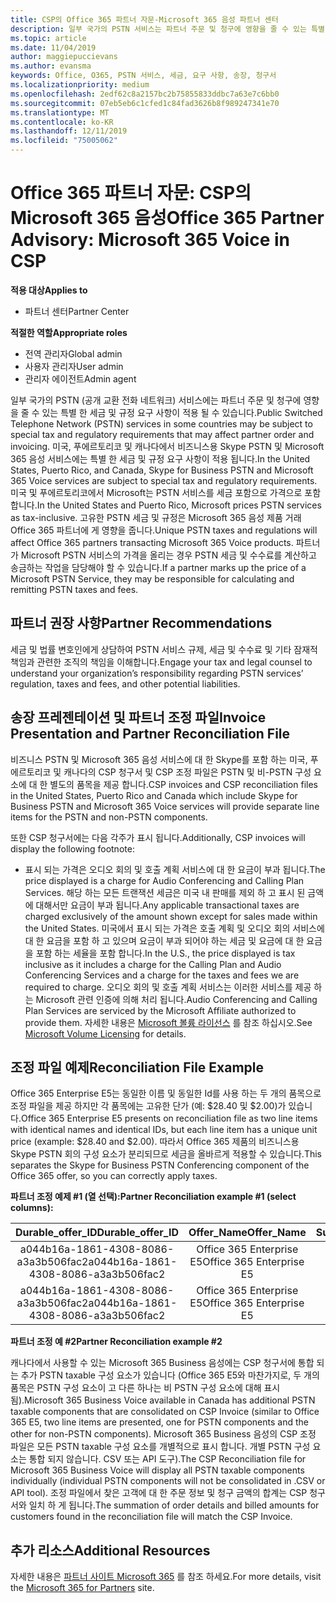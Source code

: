 ```yaml
---
title: CSP의 Office 365 파트너 자문-Microsoft 365 음성 파트너 센터
description: 일부 국가의 PSTN 서비스는 파트너 주문 및 청구에 영향을 줄 수 있는 특별 한 세금 및 규정 요구 사항에 따라 달라질 수 있습니다.
ms.topic: article
ms.date: 11/04/2019
author: maggiepuccievans
ms.author: evansma
keywords: Office, O365, PSTN 서비스, 세금, 요구 사항, 송장, 청구서
ms.localizationpriority: medium
ms.openlocfilehash: 2edf62c8a2157bc2b75855833ddbc7a63e7c6bb0
ms.sourcegitcommit: 07eb5eb6c1cfed1c84fad3626b8f989247341e70
ms.translationtype: MT
ms.contentlocale: ko-KR
ms.lasthandoff: 12/11/2019
ms.locfileid: "75005062"
---
```

# <a name="office-365-partner-advisory-microsoft-365-voice-in-csp"></a><span data-ttu-id="6007a-104">Office 365 파트너 자문: CSP의 Microsoft 365 음성</span><span class="sxs-lookup"><span data-stu-id="6007a-104">Office 365 Partner Advisory: Microsoft 365 Voice in CSP</span></span>

<span data-ttu-id="6007a-105">**적용 대상**</span><span class="sxs-lookup"><span data-stu-id="6007a-105">**Applies to**</span></span>

- <span data-ttu-id="6007a-106">파트너 센터</span><span class="sxs-lookup"><span data-stu-id="6007a-106">Partner Center</span></span>  

<span data-ttu-id="6007a-107">**적절한 역할**</span><span class="sxs-lookup"><span data-stu-id="6007a-107">**Appropriate roles**</span></span>
-   <span data-ttu-id="6007a-108">전역 관리자</span><span class="sxs-lookup"><span data-stu-id="6007a-108">Global admin</span></span>
-   <span data-ttu-id="6007a-109">사용자 관리자</span><span class="sxs-lookup"><span data-stu-id="6007a-109">User admin</span></span>
-   <span data-ttu-id="6007a-110">관리자 에이전트</span><span class="sxs-lookup"><span data-stu-id="6007a-110">Admin agent</span></span>

<span data-ttu-id="6007a-111">일부 국가의 PSTN (공개 교환 전화 네트워크) 서비스에는 파트너 주문 및 청구에 영향을 줄 수 있는 특별 한 세금 및 규정 요구 사항이 적용 될 수 있습니다.</span><span class="sxs-lookup"><span data-stu-id="6007a-111">Public Switched Telephone Network (PSTN) services in some countries may be subject to special tax and regulatory requirements that may affect partner order and invoicing.</span></span>  <span data-ttu-id="6007a-112">미국, 푸에르토리코 및 캐나다에서 비즈니스용 Skype PSTN 및 Microsoft 365 음성 서비스에는 특별 한 세금 및 규정 요구 사항이 적용 됩니다.</span><span class="sxs-lookup"><span data-stu-id="6007a-112">In the United States, Puerto Rico, and Canada, Skype for Business PSTN and Microsoft 365 Voice services are subject to special tax and regulatory requirements.</span></span> <span data-ttu-id="6007a-113">미국 및 푸에르토리코에서 Microsoft는 PSTN 서비스를 세금 포함으로 가격으로 포함 합니다.</span><span class="sxs-lookup"><span data-stu-id="6007a-113">In the United States and Puerto Rico, Microsoft prices PSTN services as tax-inclusive.</span></span>  <span data-ttu-id="6007a-114">고유한 PSTN 세금 및 규정은 Microsoft 365 음성 제품 거래 Office 365 파트너에 게 영향을 줍니다.</span><span class="sxs-lookup"><span data-stu-id="6007a-114">Unique PSTN taxes and regulations will affect Office 365 partners transacting Microsoft 365 Voice products.</span></span>  <span data-ttu-id="6007a-115">파트너가 Microsoft PSTN 서비스의 가격을 올리는 경우 PSTN 세금 및 수수료를 계산하고 송금하는 작업을 담당해야 할 수 있습니다.</span><span class="sxs-lookup"><span data-stu-id="6007a-115">If a partner marks up the price of a Microsoft PSTN Service, they may be responsible for calculating and remitting PSTN taxes and fees.</span></span>

## <a name="partner-recommendations"></a><span data-ttu-id="6007a-116">파트너 권장 사항</span><span class="sxs-lookup"><span data-stu-id="6007a-116">Partner Recommendations</span></span>

<span data-ttu-id="6007a-117">세금 및 법률 변호인에게 상담하여 PSTN 서비스 규제, 세금 및 수수료 및 기타 잠재적 책임과 관련한 조직의 책임을 이해합니다.</span><span class="sxs-lookup"><span data-stu-id="6007a-117">Engage your tax and legal counsel to understand your organization’s responsibility regarding PSTN services’ regulation, taxes and fees, and other potential liabilities.</span></span>

## <a name="invoice-presentation-and-partner-reconciliation-file"></a><span data-ttu-id="6007a-118">송장 프레젠테이션 및 파트너 조정 파일</span><span class="sxs-lookup"><span data-stu-id="6007a-118">Invoice Presentation and Partner Reconciliation File</span></span>

<span data-ttu-id="6007a-119">비즈니스 PSTN 및 Microsoft 365 음성 서비스에 대 한 Skype를 포함 하는 미국, 푸에르토리코 및 캐나다의 CSP 청구서 및 CSP 조정 파일은 PSTN 및 비-PSTN 구성 요소에 대 한 별도의 품목을 제공 합니다.</span><span class="sxs-lookup"><span data-stu-id="6007a-119">CSP invoices and CSP reconciliation files in the United States, Puerto Rico and Canada which include Skype for Business PSTN and Microsoft 365 Voice services will provide separate line items for the PSTN and non-PSTN components.</span></span>

<span data-ttu-id="6007a-120">또한 CSP 청구서에는 다음 각주가 표시 됩니다.</span><span class="sxs-lookup"><span data-stu-id="6007a-120">Additionally, CSP invoices will display the following footnote:</span></span>

* <span data-ttu-id="6007a-121">표시 되는 가격은 오디오 회의 및 호출 계획 서비스에 대 한 요금이 부과 됩니다.</span><span class="sxs-lookup"><span data-stu-id="6007a-121">The price displayed is a charge for Audio Conferencing and Calling Plan Services.</span></span>  <span data-ttu-id="6007a-122">해당 하는 모든 트랜잭션 세금은 미국 내 판매를 제외 하 고 표시 된 금액에 대해서만 요금이 부과 됩니다.</span><span class="sxs-lookup"><span data-stu-id="6007a-122">Any applicable transactional taxes are charged exclusively of the amount shown except for sales made within the United States.</span></span>  <span data-ttu-id="6007a-123">미국에서 표시 되는 가격은 호출 계획 및 오디오 회의 서비스에 대 한 요금을 포함 하 고 있으며 요금이 부과 되어야 하는 세금 및 요금에 대 한 요금을 포함 하는 세율을 포함 합니다.</span><span class="sxs-lookup"><span data-stu-id="6007a-123">In the U.S., the price displayed is tax inclusive as it includes a charge for the Calling Plan and Audio Conferencing Services and a charge for the taxes and fees we are required to charge.</span></span>  <span data-ttu-id="6007a-124">오디오 회의 및 호출 계획 서비스는 이러한 서비스를 제공 하는 Microsoft 관련 인증에 의해 처리 됩니다.</span><span class="sxs-lookup"><span data-stu-id="6007a-124">Audio Conferencing and Calling Plan Services are serviced by the Microsoft Affiliate authorized to provide them.</span></span>  <span data-ttu-id="6007a-125">자세한 내용은 [Microsoft 볼륨 라이선스](https://go.microsoft.com/fwlink/?LinkId=690247) 를 참조 하십시오.</span><span class="sxs-lookup"><span data-stu-id="6007a-125">See [Microsoft Volume Licensing](https://go.microsoft.com/fwlink/?LinkId=690247) for details.</span></span>

## <a name="reconciliation-file-example"></a><span data-ttu-id="6007a-126">조정 파일 예제</span><span class="sxs-lookup"><span data-stu-id="6007a-126">Reconciliation File Example</span></span>

<span data-ttu-id="6007a-127">Office 365 Enterprise E5는 동일한 이름 및 동일한 Id를 사용 하는 두 개의 품목으로 조정 파일을 제공 하지만 각 품목에는 고유한 단가 (예: $28.40 및 $2.00)가 있습니다.</span><span class="sxs-lookup"><span data-stu-id="6007a-127">Office 365 Enterprise E5 presents on reconciliation file as two line items with identical names and identical IDs, but each line item has a unique unit price (example: $28.40 and $2.00).</span></span> <span data-ttu-id="6007a-128">따라서 Office 365 제품의 비즈니스용 Skype PSTN 회의 구성 요소가 분리되므로 세금을 올바르게 적용할 수 있습니다.</span><span class="sxs-lookup"><span data-stu-id="6007a-128">This separates the Skype for Business PSTN Conferencing component of the Office 365 offer, so you can correctly apply taxes.</span></span>

<span data-ttu-id="6007a-129">**파트너 조정 예제 #1 (열 선택):**</span><span class="sxs-lookup"><span data-stu-id="6007a-129">**Partner Reconciliation example #1 (select columns):**</span></span>

|<span data-ttu-id="6007a-130">**Durable_offer_ID**</span><span class="sxs-lookup"><span data-stu-id="6007a-130">**Durable_offer_ID**</span></span>|<span data-ttu-id="6007a-131">**Offer_Name**</span><span class="sxs-lookup"><span data-stu-id="6007a-131">**Offer_Name**</span></span>|<span data-ttu-id="6007a-132">**Subscription_Start_Date**</span><span class="sxs-lookup"><span data-stu-id="6007a-132">**Subscription_Start_Date**</span></span>|<span data-ttu-id="6007a-133">**Subscription_End_Date**</span><span class="sxs-lookup"><span data-stu-id="6007a-133">**Subscription_End_Date**</span></span>|<span data-ttu-id="6007a-134">**Charge_Start_Date**</span><span class="sxs-lookup"><span data-stu-id="6007a-134">**Charge_Start_Date**</span></span>|<span data-ttu-id="6007a-135">**Charge_End_Date**</span><span class="sxs-lookup"><span data-stu-id="6007a-135">**Charge_End_Date**</span></span>|<span data-ttu-id="6007a-136">**Charge_Type**</span><span class="sxs-lookup"><span data-stu-id="6007a-136">**Charge_Type**</span></span>|<span data-ttu-id="6007a-137">**Unit_Price**</span><span class="sxs-lookup"><span data-stu-id="6007a-137">**Unit_Price**</span></span>|
|:----:|:----:|:----:|:----:|:----:|:----:|:----:|:----:|
|<span data-ttu-id="6007a-138">a044b16a-1861-4308-8086-a3a3b506fac2</span><span class="sxs-lookup"><span data-stu-id="6007a-138">a044b16a-1861-4308-8086-a3a3b506fac2</span></span>   |<span data-ttu-id="6007a-139">Office 365 Enterprise E5</span><span class="sxs-lookup"><span data-stu-id="6007a-139">Office 365 Enterprise E5</span></span>   |<span data-ttu-id="6007a-140">8/10/2019 0:00</span><span class="sxs-lookup"><span data-stu-id="6007a-140">8/10/2019 0:00</span></span>   |<span data-ttu-id="6007a-141">8/11/2019 0:00</span><span class="sxs-lookup"><span data-stu-id="6007a-141">8/11/2019 0:00</span></span>   |<span data-ttu-id="6007a-142">8/11/2019 0:00</span><span class="sxs-lookup"><span data-stu-id="6007a-142">8/11/2019 0:00</span></span>|<span data-ttu-id="6007a-143">9/10/2019 0:00</span><span class="sxs-lookup"><span data-stu-id="6007a-143">9/10/2019 0:00</span></span>   |<span data-ttu-id="6007a-144">주기 수수료</span><span class="sxs-lookup"><span data-stu-id="6007a-144">Cycle fee</span></span>   |<span data-ttu-id="6007a-145">28.40</span><span class="sxs-lookup"><span data-stu-id="6007a-145">28.40</span></span>   |
|<span data-ttu-id="6007a-146">a044b16a-1861-4308-8086-a3a3b506fac2</span><span class="sxs-lookup"><span data-stu-id="6007a-146">a044b16a-1861-4308-8086-a3a3b506fac2</span></span>   |<span data-ttu-id="6007a-147">Office 365 Enterprise E5</span><span class="sxs-lookup"><span data-stu-id="6007a-147">Office 365 Enterprise E5</span></span>   |<span data-ttu-id="6007a-148">8/10/2019 0:00</span><span class="sxs-lookup"><span data-stu-id="6007a-148">8/10/2019 0:00</span></span>   |<span data-ttu-id="6007a-149">8/11/2019 0:00</span><span class="sxs-lookup"><span data-stu-id="6007a-149">8/11/2019 0:00</span></span>   |<span data-ttu-id="6007a-150">8/11/2019 0:00</span><span class="sxs-lookup"><span data-stu-id="6007a-150">8/11/2019 0:00</span></span>   |<span data-ttu-id="6007a-151">9/10/2019 0:00</span><span class="sxs-lookup"><span data-stu-id="6007a-151">9/10/2019 0:00</span></span>   |<span data-ttu-id="6007a-152">주기 수수료</span><span class="sxs-lookup"><span data-stu-id="6007a-152">Cycle fee</span></span>   |<span data-ttu-id="6007a-153">2.00</span><span class="sxs-lookup"><span data-stu-id="6007a-153">2.00</span></span>   |

<span data-ttu-id="6007a-154">**파트너 조정 예 #2**</span><span class="sxs-lookup"><span data-stu-id="6007a-154">**Partner Reconciliation example #2**</span></span>

<span data-ttu-id="6007a-155">캐나다에서 사용할 수 있는 Microsoft 365 Business 음성에는 CSP 청구서에 통합 되는 추가 PSTN taxable 구성 요소가 있습니다 (Office 365 E5와 마찬가지로, 두 개의 품목은 PSTN 구성 요소이 고 다른 하나는 비 PSTN 구성 요소에 대해 표시 됨).</span><span class="sxs-lookup"><span data-stu-id="6007a-155">Microsoft 365 Business Voice available in Canada has additional PSTN taxable components that are consolidated on CSP Invoice (similar to Office 365 E5, two line items are presented, one for PSTN components and the other for non-PSTN components).</span></span>  <span data-ttu-id="6007a-156">Microsoft 365 Business 음성의 CSP 조정 파일은 모든 PSTN taxable 구성 요소를 개별적으로 표시 합니다. 개별 PSTN 구성 요소는 통합 되지 않습니다. CSV 또는 API 도구).</span><span class="sxs-lookup"><span data-stu-id="6007a-156">The CSP Reconciliation file for Microsoft 365 Business Voice will display all PSTN taxable components individually (individual PSTN components will not be consolidated in .CSV or API tool).</span></span>  <span data-ttu-id="6007a-157">조정 파일에서 찾은 고객에 대 한 주문 정보 및 청구 금액의 합계는 CSP 청구서와 일치 하 게 됩니다.</span><span class="sxs-lookup"><span data-stu-id="6007a-157">The summation of order details and billed amounts for customers found in the reconciliation file will match the CSP Invoice.</span></span>

## <a name="additional-resources"></a><span data-ttu-id="6007a-158">추가 리소스</span><span class="sxs-lookup"><span data-stu-id="6007a-158">Additional Resources</span></span>
<span data-ttu-id="6007a-159">자세한 내용은 [파트너 사이트 Microsoft 365](https://drumbeat.office.com/Pages/home2016.aspx) 를 참조 하세요.</span><span class="sxs-lookup"><span data-stu-id="6007a-159">For more details, visit the [Microsoft 365 for Partners](https://drumbeat.office.com/Pages/home2016.aspx) site.</span></span>

